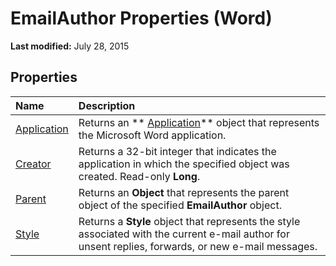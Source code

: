 
# EmailAuthor Properties (Word)

 **Last modified:** July 28, 2015


## Properties



|**Name**|**Description**|
|:-----|:-----|
| [Application](019bf110-5fbd-1d13-b8a4-9c63be2d6784.md)|Returns an  ** [Application](d1cf6f8f-4e88-bf01-93b4-90a83f79cb44.md)** object that represents the Microsoft Word application.|
| [Creator](d7c6eeff-91be-404f-789d-77134ceeedc7.md)|Returns a 32-bit integer that indicates the application in which the specified object was created. Read-only  **Long**.|
| [Parent](c2700a0b-3c7d-94ef-6e34-1b148a28e4ab.md)|Returns an  **Object** that represents the parent object of the specified **EmailAuthor** object.|
| [Style](e60dadf7-affd-3bcf-e4a9-d4f083bca000.md)|Returns a  **Style** object that represents the style associated with the current e-mail author for unsent replies, forwards, or new e-mail messages.|
